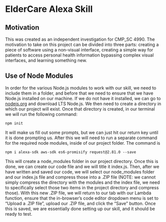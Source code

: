 # ElderCare Alexa Skill

## Motivation
This was created as an independent investigation for CMP_SC 4990. The motivation to take on this project can be divided into three parts: creating a piece of software using a non-visual interface, creating a simple way for patients to access personal health information bypassing complex visual interfaces, and learning something new.

## Use of Node Modules
In order for the various Node.js modules to work with our skill, we need to include them in a folder, and before that we need to ensure that we have Node.js installed on our machine. If we do not have it installed, we can go to [nodejs.org](https://nodejs.org/en/) and download LTS Node.js. We then need to create a directory in which our project will exist. Once that directory is created, in our terminal we will run the following command:

`npm init`

It will make us fill out some prompts, but we can just hit our return key until it is done prompting us. After this we will need to run a separate command for the required node modules, inside of our project folder. The command is

`npm i alexa-sdk aws-sdk es6-promisify request@2.81.0 --save`

This will create a node_modules folder in our project directory. Once this is done, we can create our code file and we will title it index.js. Then, after we have written and saved our code, we will select our node_modules folder and our index.js file and compress those into a .ZIP file (NOTE: we cannot simply compress the directory with the modules and the index file, we need to specifically select those two items in the project directory and compress those). With this new .ZIP file, we will return to our tab with our Lambda function, ensure that the in-browser’s code editor dropdown menu is set to “Upload a .ZIP file”, upload our .ZIP file, and click the “Save” button. Once this is saved, we are essentially done setting up our skill, and it should be ready to test.


